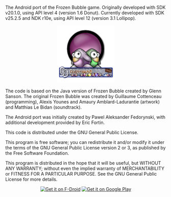 The Android port of the Frozen Bubble game.  Originally developed with SDK
v20.1.0, using API level 4 (version 1.6 Donut).  Currently developed with
SDK v25.2.5 and NDK r10e, using API level 12 (version 3.1 Lollipop).

<p align="center">
        <img src="logo.png" alt="FrozenBubble" height="180px" />
</p>

The code is based on the Java version of Frozen Bubble created by Glenn Sanson.
The original Frozen Bubble was created by Guillaume Cottenceau (programming),
Alexis Younes and Amaury Amblard-Ladurantie (artwork) and Matthias Le Bidan
(soundtrack).

The Android port was initially created by Pawel Aleksander Fedorynski, with
additional development provided by Eric Fortin.

This code is distributed under the GNU General Public License.

This program is free software; you can redistribute it and/or modify it under
the terms of the GNU General Public License version 2 or 3, as published by the
Free Software Foundation.

This program is distributed in the hope that it will be useful, but WITHOUT ANY
WARRANTY; without even the implied warranty of MERCHANTABILITY or FITNESS FOR A
PARTICULAR PURPOSE.  See the GNU General Public License for more details.
<p align=center>
	<a href="https://f-droid.org/repository/browse/?fdid=org.jfedor.frozenbubble" target="_blank"><img src="https://f-droid.org/badge/get-it-on.png" alt="Get it on F-Droid" height="80"/></a>
	<a href="https://play.google.com/store/apps/details?id=org.jfedor.frozenbubble" target="_blank"><img src="https://play.google.com/intl/en_us/badges/images/generic/en-play-badge.png" alt="Get it on Google Play" height="80"/></a>
</p>
